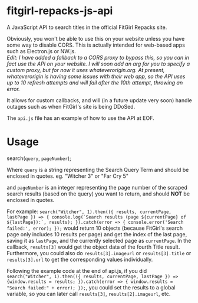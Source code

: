 # fitgirl-repacks-js-api
A JavaScript API to search titles in the official FitGirl Repacks site.

Obviously, you won't be able to use this on your website unless you have some way to disable CORS. This is actually intended for web-based apps such as Electron.js or NW.js.\
*Edit: I have added a fallback to a CORS proxy to bypass this, so you can in fact use the API on your website. I will soon add an arg for you to specify a custom proxy, but for now it uses whateverorigin.org. At present, whateverorigin is having some issues with their web app, so the API uses up to 10 refresh attempts and will fail after the 10th attempt, throwing an error.* 

It allows for custom callbacks, and will (in a future update very soon) handle outages such as when FitGirl's site is being DDoSed.

The `api.js` file has an example of how to use the API at EOF.

# Usage
search(`query`, `pageNumber`);


Where `query` is a string representing the Search Query Term and should be enclosed in quotes. eg. "Witcher 3" or "Far Cry 5"

and `pageNumber` is an integer representing the page number of the scraped search results (based on the query) you want to return, and should **NOT** be enclosed in quotes.

For example:
``search("Witcher", 1).then(({ results, currentPage, lastPage }) => {
    console.log(`Search results (page ${currentPage} of ${lastPage}):`, results);
}).catch(error => {
    console.error('Search failed:', error);
});`` would return 10 objects (because FitGirl's search page only includes 10 results per page) and get the index of the last page, saving it as `lastPage`, and the currently selected page as `currentPage`. In the callback, `results[3]` would get the object data of the fourth Title result. Furthermore, you could also do `results[3].imageurl` or `results[3].title` or `results[3].url` to get the corresponding values individually.

Following the example code at the end of api.js, if you did ``search("Witcher", 1).then(({ results, currentPage, lastPage }) => {window.results = results; }).catch(error => { window.results = "Search failed:" + error); });``, you could set the results to a global variable, so you can later call `results[3]`, `results[2].imageurl`, etc.

